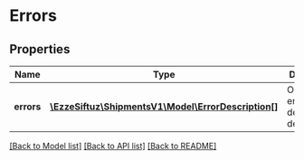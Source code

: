 # Errors

## Properties
Name | Type | Description | Notes
------------ | ------------- | ------------- | -------------
**errors** | [**\EzzeSiftuz\ShipmentsV1\Model\ErrorDescription[]**](ErrorDescription.md) | Occurred errors with detailed descriptions. | [optional] 

[[Back to Model list]](../../README.md#documentation-for-models) [[Back to API list]](../../README.md#documentation-for-api-endpoints) [[Back to README]](../../README.md)

